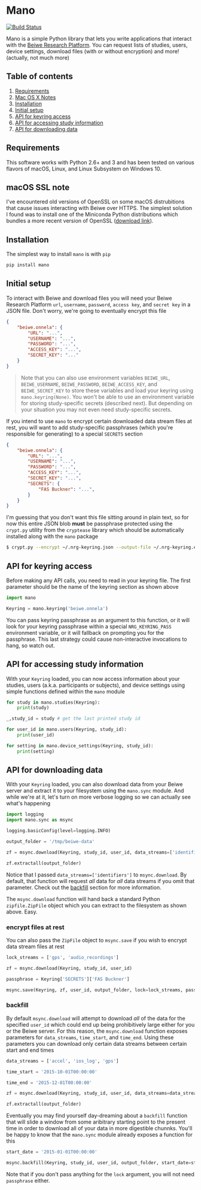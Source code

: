 Mano
====
[![Build Status](https://travis-ci.org/harvard-nrg/mano.svg?branch=master)](https://travis-ci.org/harvard-nrg/mano)

Mano is a simple Python library that lets you write applications that interact 
with the [Beiwe Research Platform](https://www.hsph.harvard.edu/onnela-lab/beiwe-research-platform/). 
You can request lists of studies, users, device settings, download files (with or without encryption)
and more! (actually, not much more)

## Table of contents
1. [Requirements](#requirements)
2. [Mac OS X Notes](#mac-os-x-notes)
3. [Installation](#installation)
4. [Initial setup](#initial-setup)
5. [API for keyring access](#api-for-keyring-access)
6. [API for accessing study information](#api-for-accessing-study-information)
7. [API for downloading data](#api-for-downloading-data)

## Requirements
This software works with Python 2.6+ and 3 and has been tested on various 
flavors of macOS, Linux, and Linux Subsystem on Windows 10.
 
## macOS SSL note
I've encountered old versions of OpenSSL on some macOS distrubitions that cause 
issues interacting with Beiwe over HTTPS. The simplest solution I found was to 
install one of the Miniconda Python distributions which bundles a more recent 
version of OpenSSL 
([download link](http://conda.pydata.org/miniconda.html)).

## Installation
The simplest way to install `mano` is with `pip`

```bash
pip install mano
```

## Initial setup
To interact with Beiwe and download files you will need your Beiwe Research 
Platform `url`, `username`, `password`, `access key`, and `secret key` in a 
JSON file. Don't worry, we're going to eventually encrypt this file

```json
{
    "beiwe.onnela": {
        "URL": "...",
        "USERNAME": "...",
        "PASSWORD": "...",
        "ACCESS_KEY": "...",
        "SECRET_KEY": "..."
    }
}
```

> Note that you can also use environment variables `BEIWE_URL`, 
> `BEIWE_USERNAME`, `BEIWE_PASSWORD`, `BEIWE_ACCESS_KEY`, and 
> `BEIWE_SECRET_KEY` to store these variables and load your keyring using 
> `mano.keyring(None)`. You won't be able to use an environment variable for 
> storing study-specific secrets (described next). But depending on your 
> situation you may not even need study-specific secrets.

If you intend to use `mano` to encrypt certain downloaded data stream files at 
rest, you will want to add study-specific passphrases (which you're responsible 
for generating) to a special `SECRETS` section

```json
{
    "beiwe.onnela": {
        "URL": "...",
        "USERNAME": "...",
        "PASSWORD": "...",
        "ACCESS_KEY": "...",
        "SECRET_KEY": "...",
        "SECRETS": {
            "FAS Buckner": "...",
        }
    }
}
```

I'm guessing that you don't want this file sitting around in plain text, so for 
now this entire JSON blob **must** be passphrase protected using the `crypt.py` 
utility from the `cryptease` library which should be automatically installed along 
with the `mano` package

```bash
$ crypt.py --encrypt ~/.nrg-keyring.json --output-file ~/.nrg-keyring.enc
```

## API for keyring access
Before making any API calls, you need to read in your keyring file. The first 
parameter should be the name of the keyring section as shown above

```python
import mano

Keyring = mano.keyring('beiwe.onnela')
```

You can pass keyring passphrase as an argument to this function, or it will look 
for your keyring passphrase within a special `NRG_KEYRING_PASS` environment 
variable, or it will fallback on prompting you for the passphrase. This last 
strategy could cause non-interactive invocations to hang, so watch out.

## API for accessing study information
With your `Keyring` loaded, you can now access information about your studies, 
users (a.k.a. participants or subjects), and device settings using simple 
functions defined within the `mano` module

```python
for study in mano.studies(Keyring):
    print(study)

_,study_id = study # get the last printed study id

for user_id in mano.users(Keyring, study_id):
    print(user_id)

for setting in mano.device_settings(Keyring, study_id):
    print(setting)
```

## API for downloading data
With your `Keyring` loaded, you can also download data from your Beiwe server 
and extract it to your filesystem using the `mano.sync` module. And while we're 
at it, let's turn on more verbose logging so we can actually see what's 
happening

```python
import logging
import mano.sync as msync

logging.basicConfig(level=logging.INFO)

output_folder = '/tmp/beiwe-data'

zf = msync.download(Keyring, study_id, user_id, data_streams=['identifiers'])

zf.extractall(output_folder)
```

Notice that I passed `data_streams=['identifiers']` to `msync.download`. By 
default, that function will request *all* data for *all* data streams if you 
omit that parameter. Check out the [backfill](#backfill) section for more 
information.

The `msync.download` function will hand back a standard Python 
`zipfile.ZipFile` object which you can extract to the filesystem as shown 
above. Easy.

### encrypt files at rest
You can also pass the `ZipFile` object to `msync.save` if you wish to encrypt 
data stream files at rest

```python
lock_streams = ['gps', 'audio_recordings']

zf = msync.download(Keyring, study_id, user_id)

passphrase = Keyring['SECRETS']['FAS Buckner']

msync.save(Keyring, zf, user_id, output_folder, lock=lock_streams, passphrase=passphrase)
```

### backfill
By default `msync.download` will attempt to download *all* of the data for the 
specified `user_id` which could end up being prohibitively large either for 
you or the Beiwe server. For this reason, the `msync.download` function exposes 
parameters for `data_streams`, `time_start`, and `time_end`. Using these 
parameters you can download only certain data streams between certain start and 
end times

```python
data_streams = ['accel', 'ios_log', 'gps']

time_start = '2015-10-01T00:00:00'

time_end = '2015-12-01T00:00:00'

zf = msync.download(Keyring, study_id, user_id, data_streams=data_streams, time_start=time_start, time_end=time_end)

zf.extractall(output_folder)
```

Eventually you may find yourself day-dreaming about a `backfill` function that 
will slide a window from some aribitrary starting point to the present time in 
order to download all of your data in more digestible chunnks. You'll be happy 
to know that the `mano.sync` module already exposes a function for this

```python
start_date = '2015-01-01T00:00:00'

msync.backfill(Keyring, study_id, user_id, output_folder, start_date=start_date, lock=lock_streams, passphrase=passphrase)
```

Note that if you don't pass anything for the `lock` argument, you will not need 
`passphrase` either.

